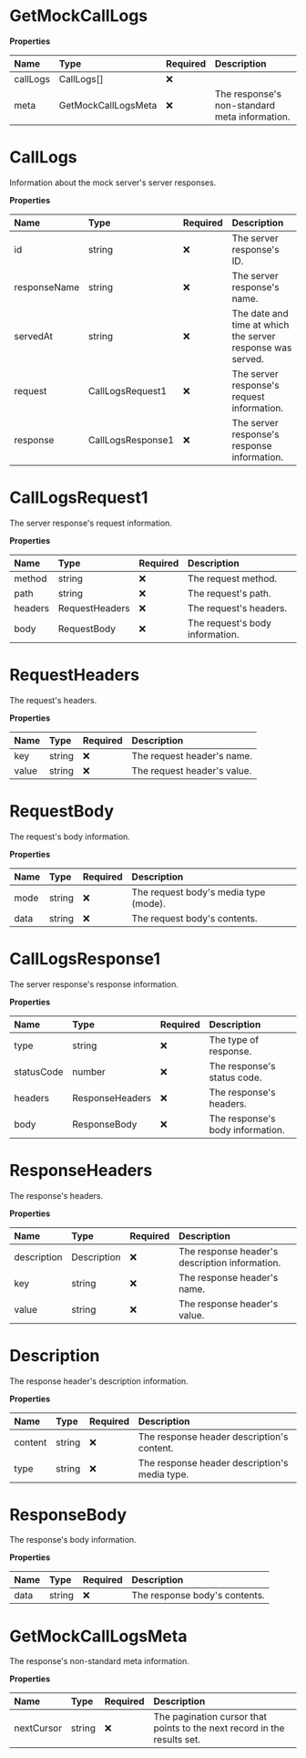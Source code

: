# GetMockCallLogs

**Properties**

| Name     | Type                | Required | Description                                   |
| :------- | :------------------ | :------- | :-------------------------------------------- |
| callLogs | CallLogs[]          | ❌       |                                               |
| meta     | GetMockCallLogsMeta | ❌       | The response's non-standard meta information. |

# CallLogs

Information about the mock server's server responses.

**Properties**

| Name         | Type              | Required | Description                                                |
| :----------- | :---------------- | :------- | :--------------------------------------------------------- |
| id           | string            | ❌       | The server response's ID.                                  |
| responseName | string            | ❌       | The server response's name.                                |
| servedAt     | string            | ❌       | The date and time at which the server response was served. |
| request      | CallLogsRequest1  | ❌       | The server response's request information.                 |
| response     | CallLogsResponse1 | ❌       | The server response's response information.                |

# CallLogsRequest1

The server response's request information.

**Properties**

| Name    | Type           | Required | Description                     |
| :------ | :------------- | :------- | :------------------------------ |
| method  | string         | ❌       | The request method.             |
| path    | string         | ❌       | The request's path.             |
| headers | RequestHeaders | ❌       | The request's headers.          |
| body    | RequestBody    | ❌       | The request's body information. |

# RequestHeaders

The request's headers.

**Properties**

| Name  | Type   | Required | Description                 |
| :---- | :----- | :------- | :-------------------------- |
| key   | string | ❌       | The request header's name.  |
| value | string | ❌       | The request header's value. |

# RequestBody

The request's body information.

**Properties**

| Name | Type   | Required | Description                           |
| :--- | :----- | :------- | :------------------------------------ |
| mode | string | ❌       | The request body's media type (mode). |
| data | string | ❌       | The request body's contents.          |

# CallLogsResponse1

The server response's response information.

**Properties**

| Name       | Type            | Required | Description                      |
| :--------- | :-------------- | :------- | :------------------------------- |
| type       | string          | ❌       | The type of response.            |
| statusCode | number          | ❌       | The response's status code.      |
| headers    | ResponseHeaders | ❌       | The response's headers.          |
| body       | ResponseBody    | ❌       | The response's body information. |

# ResponseHeaders

The response's headers.

**Properties**

| Name        | Type        | Required | Description                                    |
| :---------- | :---------- | :------- | :--------------------------------------------- |
| description | Description | ❌       | The response header's description information. |
| key         | string      | ❌       | The response header's name.                    |
| value       | string      | ❌       | The response header's value.                   |

# Description

The response header's description information.

**Properties**

| Name    | Type   | Required | Description                                   |
| :------ | :----- | :------- | :-------------------------------------------- |
| content | string | ❌       | The response header description's content.    |
| type    | string | ❌       | The response header description's media type. |

# ResponseBody

The response's body information.

**Properties**

| Name | Type   | Required | Description                   |
| :--- | :----- | :------- | :---------------------------- |
| data | string | ❌       | The response body's contents. |

# GetMockCallLogsMeta

The response's non-standard meta information.

**Properties**

| Name       | Type   | Required | Description                                                              |
| :--------- | :----- | :------- | :----------------------------------------------------------------------- |
| nextCursor | string | ❌       | The pagination cursor that points to the next record in the results set. |

<!-- This file was generated by liblab | https://liblab.com/ -->
